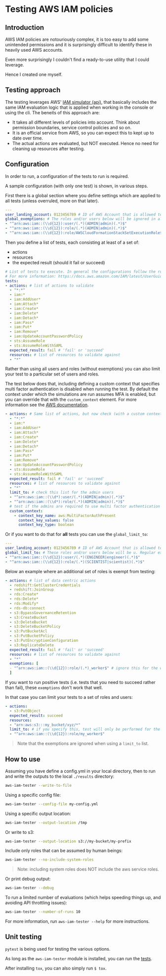 # Testing AWS IAM policies

## Introduction

AWS IAM policies are notouriously complex, it is too easy to add some unintended permissions and it is surprisingly difficult to identify these in heavily used AWS accounts.

Even more surprisingly I couldn't find a ready-to-use utility that I could leverage.

Hence I created one myself.

## Testing approach

The testing leverages AWS' [IAM simulator (api)](https://docs.aws.amazon.com/IAM/latest/UserGuide/access_policies_testing-policies.html), that basically includes the same IAM evaluation logic that is applied when working in the console or using the cli. The beneits of this approach are:

- It takes all different levels of policies into account. Think about permission boundaries, service control policies and so on.
- It is an official service from AWS, so you can expect this to kept up to date over time.
- The actual actions are evaluated, but NOT executed. Hence no need for cleaning up resources after testing.

## Configuration

In order to run, a configuration of the tests to run is required.

A sample configuration (with only one test) is shown, in various steps.

First there is a global section where you define settings which are applied to all tests (unless overruled, more on that later).

```yaml
---
user_landing_account: 0123456789 # ID of AWS Account that is allowed to assume roles in the test account
global_exemptions: # The roles and/or users below will be ignored in all tests. Regular expressions are supported
- "^arn:aws:iam::(\\d{12}):user/(.*)(ADMIN|admin)(.*)$"
- "^arn:aws:iam::(\\d{12}):role/(.*)(ADMIN|admin)(.*)$"
- "^arn:aws:iam::(\\d{12}):role/AWSCloudFormationStackSetExecutionRole$"
```

Then you define a list of tests, each consisting at least of a set of:
- actions
- resources
- the expected result (should it fail or succeed)

```yaml
# List of tests to execute. In general the configurations follow the rules of the AWS IAM Policy Simulator.
# For more information: https://docs.aws.amazon.com/IAM/latest/UserGuide/access_policies_testing-policies.html
tests: 
- actions: # list of actions to validate
  - "*:*"
  - iam:*
  - iam:AddUser*
  - iam:Attach*
  - iam:Create*
  - iam:Delete*
  - iam:Detach*
  - iam:Pass*
  - iam:Put*
  - iam:Remove*
  - iam:UpdateAccountPasswordPolicy
  - sts:AssumeRole
  - sts:AssumeRoleWithSAML
  expected_result: fail # 'fail' or 'succeed'
  resources: # list of resources to validate against
  - "*"
```

Rather than using all users and roles (without exemptions) you can also limit your test to a particular set of users and roles.

The test below does that, including defining a custom context that specifies multi factor authentication is disabled when running the test. By default the context under which the simulations are run assumes MFA is enabled, but you can override that with the `custom_context` element. For more information see the [AWS documentation](https://docs.aws.amazon.com/IAM/latest/UserGuide/access_policies_testing-policies.html).

```yaml
- actions: # Same list of actions, but now check (with a custom context) whether
  - "*:*"
  - iam:*
  - iam:AddUser*
  - iam:Attach*
  - iam:Create*
  - iam:Delete*
  - iam:Detach*
  - iam:Pass*
  - iam:Put*
  - iam:Remove*
  - iam:UpdateAccountPasswordPolicy
  - sts:AssumeRole
  - sts:AssumeRoleWithSAML
  expected_result: fail # 'fail' or 'succeed'
  resources: # list of resources to validate against
  - "*"
  limit_to: # check this list for the admin users
  - "^arn:aws:iam::(\\d*):user/(.*)(ADMIN|admin)(.*)$"
  - "^arn:aws:iam::(\\d*):role/(.*)(ADMIN|admin)(.*)$"
  # test if the admins are required to use multi factor authentication
  custom_context: 
    - context_key_name: aws:MultiFactorAuthPresent
      context_key_values: false
      context_key_type: boolean
```

Or if you want to do that for **all** tests you can use the `global_limit_to`:

```yaml
---
user_landing_account: 0123456789 # ID of AWS Account that is allowed to assume roles in the test account
global_limit_to: # These roles and/or users below will be u. Regular expressions are supported
- "^arn:aws:iam::(\\d{12}):user/(.*)(ENGINEER|engineer)(.*)$"
- "^arn:aws:iam::(\\d{12}):role/(.*)(SCIENTIST|scientist)(.*)$"
```

Below an example where an additional set of roles is exempt from testing:

```yaml
- actions: # list of data centric actions
  - redshift:GetClusterCredentials
  - redshift:JoinGroup
  - rds:Create*
  - rds:Delete*
  - rds:Modify*
  - rds-db:connect
  - s3:BypassGovernanceRetention
  - s3:CreateBucket
  - s3:DeleteBucket
  - s3:DeleteBucketPolicy
  - s3:PutBucketAcl
  - s3:PutBucketPolicy
  - s3:PutEncryptionConfiguration
  - s3:ReplicateDelete
  expected_result: fail # 'fail' or 'succeed'
  resources: # list of resources to validate against
  - "*"
  exemptions: [
  - "^arn:aws:iam::(\\d{12}):role/(.*)_worker$" # ignore this for the worker roles
  ]
```

If you want to run positive tests (i.e. tests that you need to succeed rather than fail), these `exemptions` don't work that well.

In that case you can limit your tests to a set of roles and users:

```yaml
- actions:
  - s3:PutObject
  expected_result: succeed
  resources:
  - "arn:aws:s3:::my_bucket/xyz/*"
  limit_to: # if you specify this, test will only be performed for the sources below
  - "^arn:aws:iam::(\\d{12}):role/my_worker$"
```

> Note that the exemptions are ignored when using a `limit_to` list.

## How to use

Assuming you have define a config.yml in your local directory, then to run and write the outputs to the local `./results` directory:

```bash
aws-iam-tester --write-to-file
```

Using a specific config file:

```bash
aws-iam-tester --config-file my-config.yml
```

Using a specific output location:

```bash
aws-iam-tester --output-location /tmp
```

Or write to s3:

```bash
aws-iam-tester --output-location s3://my-bucket/my-prefix
```

Include only roles that can be assumed by human beings:

```bash
aws-iam-tester --no-include-system-roles
```

> Note: including system roles does NOT include the aws service roles.

Or print debug output:

```bash
aws-iam-tester --debug
```

To run a limited number of evaluations (which helps speeding things up, and avoiding API throttling issues):

```bash
aws-iam-tester --number-of-runs 10
```

For more information, run `aws-iam-tester --help` for more instructions.

## Unit testing

`pytest` is being used for testing the various options.

As long as the `aws-iam-tester` module is installed, you can run the [tests](./tests).

After installing `tox`, you can also simply run `$ tox`.